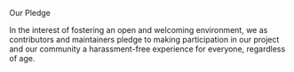 Our Pledge

In the interest of fostering an open and welcoming environment, we as
contributors and maintainers pledge to making participation in our project and
our community a harassment-free experience for everyone, regardless of age.